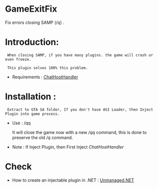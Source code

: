 # GameExitFix
Fix errors closing SAMP (/q) .

# Introduction:

     When closing SAMP, if you have many plugins. the game will crash or even freeze.

     This plugin solves 100% this problem.

- Requirements : [ChatHostHandler](https://github.com/DestroyerDarkNess/ChatHostHandler)

# Installation : 

     Extract to GTA SA folder, If you don't have ASI Loader, then Inject Plugin into game process.

- Use : /qq

     It will close the game now with a new */qq* command, this is done to preserve the old */q* command.

- Note : If Inject Plugin, then First Inject *ChatHostHandler* 

# Check

- How to create an injectable plugin in .NET : [Unmanaged.NET](https://github.com/DestroyerDarkNess/Unmanaged.Net)

